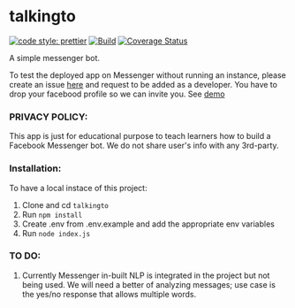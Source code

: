 # talkingto

[![code style: prettier](https://img.shields.io/badge/code_style-prettier-ff69b4.svg?style=flat-square)](https://github.com/prettier/prettier)
[![Build](https://travis-ci.org/obinnaeye/talkingto.svg?branch=master)](https://travis-ci.org/github/obinnaeye/talkingto)
[![Coverage Status](https://coveralls.io/repos/github/obinnaeye/talkingto/badge.svg?branch=master)](https://coveralls.io/github/obinnaeye/talkingto?branch=master)

A simple messenger bot.

To test the deployed app on Messenger without running an instance, please create an issue [here](https://github.com/obinnaeye/talkingto/issues/new) and request to be added as a developer. You have to drop your facebood profile so we can invite you. See [demo](https://drive.google.com/file/d/1dpPApFOn1hzMaZVaOG60vv74eY9cqeDT/view?usp=sharing)

### PRIVACY POLICY:

This app is just for educational purpose to teach learners how to build a Facebook Messenger bot.
We do not share user's info with any 3rd-party.

### Installation:

To have a local instace of this project:

1. Clone and cd `talkingto`
2. Run `npm install`
3. Create .env from .env.example and add the appropriate env variables
4. Run `node index.js`

### TO DO:

1. Currently Messenger in-built NLP is integrated in the project but not being used. We will need a better of analyzing messages; use case is the yes/no response that allows multiple words.
